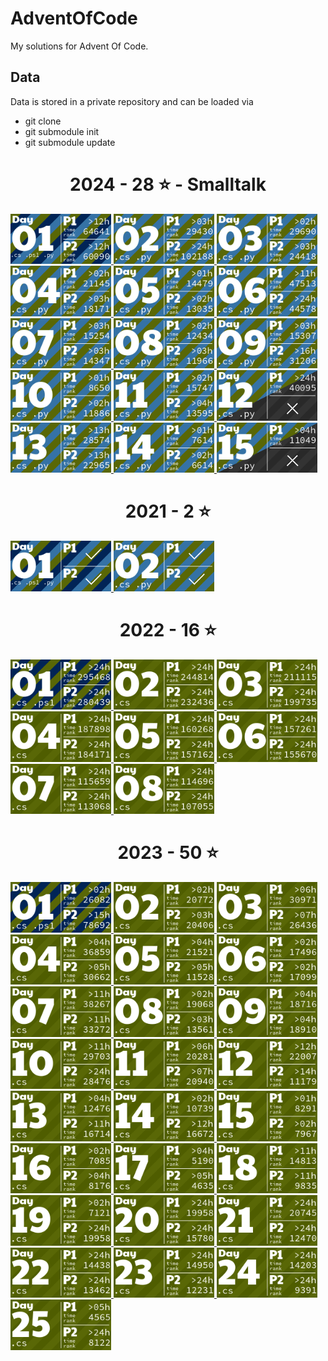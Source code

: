 # AdventOfCode
My solutions for Advent Of Code. 

## Data
Data is stored in a private repository and can be loaded via
* git clone <URL to solutions repo>
* git submodule init
* git submodule update

<!-- AOC TILES BEGIN -->
<h1 align="center">
  2024 - 28 ⭐ - Smalltalk
</h1>
<a href="ProjectTemplate/SolverPart1.cs">
  <img src=".aoc_tiles/tiles/2024/01.png" width="161px">
</a>
<a href="ProjectTemplate/SolverPart2.cs">
  <img src=".aoc_tiles/tiles/2024/02.png" width="161px">
</a>
<a href="Solutions/2022/Day03/CharCalculator.cs">
  <img src=".aoc_tiles/tiles/2024/03.png" width="161px">
</a>
<a href="Solutions/2022/Day04/Program.cs">
  <img src=".aoc_tiles/tiles/2024/04.png" width="161px">
</a>
<a href="Solutions/2022/Day05/InputReader.cs">
  <img src=".aoc_tiles/tiles/2024/05.png" width="161px">
</a>
<a href="Solutions/2022/AoC2022Tests/Day06Tests.cs">
  <img src=".aoc_tiles/tiles/2024/06.png" width="161px">
</a>
<a href="Solutions/2022/Day07/Directory.cs">
  <img src=".aoc_tiles/tiles/2024/07.png" width="161px">
</a>
<a href="Solutions/2022/Day08/InputReader.cs">
  <img src=".aoc_tiles/tiles/2024/08.png" width="161px">
</a>
<a href="Solutions/2023/Day09/HistoryRecord.cs">
  <img src=".aoc_tiles/tiles/2024/09.png" width="161px">
</a>
<a href="Solutions/2023/Day10/Coordinate.cs">
  <img src=".aoc_tiles/tiles/2024/10.png" width="161px">
</a>
<a href="Solutions/2023/Day11/Coordinate.cs">
  <img src=".aoc_tiles/tiles/2024/11.png" width="161px">
</a>
<a href="Solutions/2023/Day12/Program.cs">
  <img src=".aoc_tiles/tiles/2024/12.png" width="161px">
</a>
<a href="Solutions/2023/Day13/Pattern.cs">
  <img src=".aoc_tiles/tiles/2024/13.png" width="161px">
</a>
<a href="Solutions/2023/Day14/Grid.cs">
  <img src=".aoc_tiles/tiles/2024/14.png" width="161px">
</a>
<a href="Solutions/2023/Day15/BoxCollection.cs">
  <img src=".aoc_tiles/tiles/2024/15.png" width="161px">
</a>
<!-- AOC TILES END --> 
<h1 align="center">
  2021 - 2 ⭐
</h1>
<a href="ProjectTemplate/SolverPart1.cs">
  <img src=".aoc_tiles/tiles/2021/01.png" width="161px">
</a>
<a href="ProjectTemplate/SolverPart2.cs">
  <img src=".aoc_tiles/tiles/2021/02.png" width="161px">
</a>

<h1 align="center">
  2022 - 16 ⭐
</h1>
<a href="ProjectTemplate/SolverPart1.cs">
  <img src=".aoc_tiles/tiles/2022/01.png" width="161px">
</a>
<a href="ProjectTemplate/SolverPart2.cs">
  <img src=".aoc_tiles/tiles/2022/02.png" width="161px">
</a>
<a href="Solutions/2022/Day03/CharCalculator.cs">
  <img src=".aoc_tiles/tiles/2022/03.png" width="161px">
</a>
<a href="Solutions/2022/Day04/Program.cs">
  <img src=".aoc_tiles/tiles/2022/04.png" width="161px">
</a>
<a href="Solutions/2022/Day05/InputReader.cs">
  <img src=".aoc_tiles/tiles/2022/05.png" width="161px">
</a>
<a href="Solutions/2022/AoC2022Tests/Day06Tests.cs">
  <img src=".aoc_tiles/tiles/2022/06.png" width="161px">
</a>
<a href="Solutions/2022/Day07/Directory.cs">
  <img src=".aoc_tiles/tiles/2022/07.png" width="161px">
</a>
<a href="Solutions/2022/Day08/InputReader.cs">
  <img src=".aoc_tiles/tiles/2022/08.png" width="161px">
</a>

<h1 align="center">
  2023 - 50 ⭐
</h1>
<a href="ProjectTemplate/SolverPart1.cs">
  <img src=".aoc_tiles/tiles/2023/01.png" width="161px">
</a>
<a href="Solutions/2023/Day02/CubeSet.cs">
  <img src=".aoc_tiles/tiles/2023/02.png" width="161px">
</a>
<a href="Solutions/2023/Day03/Digit.cs">
  <img src=".aoc_tiles/tiles/2023/03.png" width="161px">
</a>
<a href="Solutions/2023/Day04/Card.cs">
  <img src=".aoc_tiles/tiles/2023/04.png" width="161px">
</a>
<a href="Solutions/2023/Day05/LocationCalculator.cs">
  <img src=".aoc_tiles/tiles/2023/05.png" width="161px">
</a>
<a href="Solutions/2023/Day06/Program.cs">
  <img src=".aoc_tiles/tiles/2023/06.png" width="161px">
</a>
<a href="Solutions/2023/Day07/GameRound.cs">
  <img src=".aoc_tiles/tiles/2023/07.png" width="161px">
</a>
<a href="Solutions/2023/Day08/Calculator.cs">
  <img src=".aoc_tiles/tiles/2023/08.png" width="161px">
</a>
<a href="Solutions/2023/Day09/HistoryRecord.cs">
  <img src=".aoc_tiles/tiles/2023/09.png" width="161px">
</a>
<a href="Solutions/2023/Day10/Coordinate.cs">
  <img src=".aoc_tiles/tiles/2023/10.png" width="161px">
</a>
<a href="Solutions/2023/Day11/Coordinate.cs">
  <img src=".aoc_tiles/tiles/2023/11.png" width="161px">
</a>
<a href="Solutions/2023/Day12/Program.cs">
  <img src=".aoc_tiles/tiles/2023/12.png" width="161px">
</a>
<a href="Solutions/2023/Day13/Pattern.cs">
  <img src=".aoc_tiles/tiles/2023/13.png" width="161px">
</a>
<a href="Solutions/2023/Day14/Grid.cs">
  <img src=".aoc_tiles/tiles/2023/14.png" width="161px">
</a>
<a href="Solutions/2023/Day15/BoxCollection.cs">
  <img src=".aoc_tiles/tiles/2023/15.png" width="161px">
</a>
<a href="Solutions/2023/Day16/Beam.cs">
  <img src=".aoc_tiles/tiles/2023/16.png" width="161px">
</a>
<a href="Solutions/2023/Day17/Program.cs">
  <img src=".aoc_tiles/tiles/2023/17.png" width="161px">
</a>
<a href="Solutions/2023/Day18/DigPlan.cs">
  <img src=".aoc_tiles/tiles/2023/18.png" width="161px">
</a>
<a href="Solutions/2023/Day19/MachineRule.cs">
  <img src=".aoc_tiles/tiles/2023/19.png" width="161px">
</a>
<a href="Solutions/2023/Day20/Modules/Broadcaster.cs">
  <img src=".aoc_tiles/tiles/2023/20.png" width="161px">
</a>
<a href="Solutions/2023/Day21/Program.cs">
  <img src=".aoc_tiles/tiles/2023/21.png" width="161px">
</a>
<a href="Solutions/2023/Day22/Brick.cs">
  <img src=".aoc_tiles/tiles/2023/22.png" width="161px">
</a>
<a href="Solutions/2023/Day23/Program.cs">
  <img src=".aoc_tiles/tiles/2023/23.png" width="161px">
</a>
<a href="Solutions/2023/Day24/HailStone.cs">
  <img src=".aoc_tiles/tiles/2023/24.png" width="161px">
</a>
<a href="Solutions/2023/Day25/Node.cs">
  <img src=".aoc_tiles/tiles/2023/25.png" width="161px">
</a>